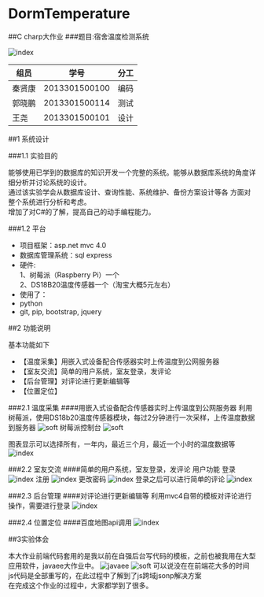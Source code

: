 # DormTemperature
##C charp大作业
###题目:宿舍温度检测系统

![index](https://raw.githubusercontent.com/halfopen/DormTemperature/master/DispPic/1.png)

| 组员        | 学号           |分工            | 
| ----------- |:--------------:|:--------------:|
| 秦贤康      | 2013301500100  |编码			|
| 郭晓鹏      | 2013301500114  |测试			|
| 王尧        | 2013301500101  |设计			|
##1 系统设计

###1.1 实验目的

能够使用已学到的数据库的知识开发一个完整的系统。能够从数据库系统的角度详细分析并讨论系统的设计。<br/>
通过该实验学会从数据库设计、查询性能、系统维护、备份方案设计等各 方面对整个系统进行分析和考虑。<br/>
增加了对C#的了解，提高自己的动手编程能力。

###1.2 平台

- 项目框架：asp.net mvc 4.0
- 数据库管理系统：sql express
- 硬件:<br/>
1、树莓派（Raspberry Pi）一个<br/>
2、DS18B20温度传感器一个（淘宝大概5元左右）<br/>
- 使用了：
- python 
- git, pip, bootstrap, jquery


##2 功能说明

基本功能如下<br/>

- 【温度采集】用嵌入式设备配合传感器实时上传温度到公网服务器
- 【室友交流】简单的用户系统，室友登录，发评论
- 【后台管理】对评论进行更新编辑等
- 【位置定位】

###2.1 温度采集
####用嵌入式设备配合传感器实时上传温度到公网服务器
利用树莓派，使用DS18b20温度传感器模块，每过2分钟进行一次采样，上传温度数据到服务器
![soft](https://raw.githubusercontent.com/halfopen/DormTemperature/master/DormTemperature/Images/d1.JPG)
树莓派控制台
![soft](https://raw.githubusercontent.com/halfopen/DormTemperature/master/DormTemperature/Images/pi.JPG)

图表显示可以选择所有，一年内，最近三个月，最近一个小时的温度数据等
![index](https://raw.githubusercontent.com/halfopen/DormTemperature/master/DispPic/2.png)


###2.2 室友交流
####简单的用户系统，室友登录，发评论
用户功能
登录
![index](https://raw.githubusercontent.com/halfopen/DormTemperature/master/DispPic/4.png)
注册
![index](https://raw.githubusercontent.com/halfopen/DormTemperature/master/DispPic/8.png)
更改密码
![index](https://raw.githubusercontent.com/halfopen/DormTemperature/master/DispPic/7.png)
登录之后可以进行简单的评论
![index](https://raw.githubusercontent.com/halfopen/DormTemperature/master/DispPic/6.png)

###2.3 后台管理
####对评论进行更新编辑等
利用mvc4自带的模板对评论进行操作，需要进行登录
![index](https://raw.githubusercontent.com/halfopen/DormTemperature/master/DispPic/5.png)

###2.4 位置定位 
####百度地图api调用
![index](https://raw.githubusercontent.com/halfopen/DormTemperature/master/DispPic/3.png)


##3实验体会

本大作业前端代码套用的是我以前在自强后台写代码的模板，之前也被我用在大型应用软件，javaee大作业中。
![javaee](https://raw.githubusercontent.com/halfopen/java_ee_work/master/screen-shot.png)
![soft](https://raw.githubusercontent.com/halfopen/OlineOrderMealSystem/master/1.png)
可以说没在在前端花大多的时间<br/>
js代码是全部重写的，在此过程中了解到了js跨域jsonp解决方案<br/>
在完成这个作业的过程中，大家都学到了很多。<br/>
